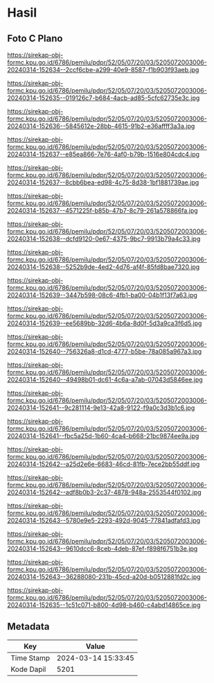 # Hasil

## Foto C Plano

https://sirekap-obj-formc.kpu.go.id/6786/pemilu/pdpr/52/05/07/20/03/5205072003006-20240314-152634--2ccf6cbe-a299-40e9-8587-f1b903f93aeb.jpg

https://sirekap-obj-formc.kpu.go.id/6786/pemilu/pdpr/52/05/07/20/03/5205072003006-20240314-152635--019126c7-b684-4acb-ad85-5cfc62735e3c.jpg

https://sirekap-obj-formc.kpu.go.id/6786/pemilu/pdpr/52/05/07/20/03/5205072003006-20240314-152636--5845612e-28bb-4615-91b2-e36affff3a3a.jpg

https://sirekap-obj-formc.kpu.go.id/6786/pemilu/pdpr/52/05/07/20/03/5205072003006-20240314-152637--e85ea866-7e76-4af0-b79b-1516e804cdc4.jpg

https://sirekap-obj-formc.kpu.go.id/6786/pemilu/pdpr/52/05/07/20/03/5205072003006-20240314-152637--8cbb6bea-ed98-4c75-8d38-1bf1881739ae.jpg

https://sirekap-obj-formc.kpu.go.id/6786/pemilu/pdpr/52/05/07/20/03/5205072003006-20240314-152637--4571225f-b85b-47b7-8c79-261a578866fa.jpg

https://sirekap-obj-formc.kpu.go.id/6786/pemilu/pdpr/52/05/07/20/03/5205072003006-20240314-152638--dcfd9120-0e67-4375-9bc7-9913b79a4c33.jpg

https://sirekap-obj-formc.kpu.go.id/6786/pemilu/pdpr/52/05/07/20/03/5205072003006-20240314-152638--5252b9de-4ed2-4d76-af4f-85fd8bae7320.jpg

https://sirekap-obj-formc.kpu.go.id/6786/pemilu/pdpr/52/05/07/20/03/5205072003006-20240314-152639--3447b598-08c6-4fb1-ba00-04b1f13f7a63.jpg

https://sirekap-obj-formc.kpu.go.id/6786/pemilu/pdpr/52/05/07/20/03/5205072003006-20240314-152639--ee5689bb-32d6-4b6a-8d0f-5d3a9ca3f6d5.jpg

https://sirekap-obj-formc.kpu.go.id/6786/pemilu/pdpr/52/05/07/20/03/5205072003006-20240314-152640--756326a8-d1cd-4777-b5be-78a085a967a3.jpg

https://sirekap-obj-formc.kpu.go.id/6786/pemilu/pdpr/52/05/07/20/03/5205072003006-20240314-152640--49498b01-dc61-4c6a-a7ab-07043d5846ee.jpg

https://sirekap-obj-formc.kpu.go.id/6786/pemilu/pdpr/52/05/07/20/03/5205072003006-20240314-152641--9c281114-9e13-42a8-9122-f9a0c3d3b1c6.jpg

https://sirekap-obj-formc.kpu.go.id/6786/pemilu/pdpr/52/05/07/20/03/5205072003006-20240314-152641--fbc5a25d-1b60-4ca4-b668-21bc9874ee9a.jpg

https://sirekap-obj-formc.kpu.go.id/6786/pemilu/pdpr/52/05/07/20/03/5205072003006-20240314-152642--a25d2e6e-6683-46cd-81fb-7ece2bb55ddf.jpg

https://sirekap-obj-formc.kpu.go.id/6786/pemilu/pdpr/52/05/07/20/03/5205072003006-20240314-152642--adf8b0b3-2c37-4878-948a-2553544f0102.jpg

https://sirekap-obj-formc.kpu.go.id/6786/pemilu/pdpr/52/05/07/20/03/5205072003006-20240314-152643--5780e9e5-2293-492d-9045-77841adfafd3.jpg

https://sirekap-obj-formc.kpu.go.id/6786/pemilu/pdpr/52/05/07/20/03/5205072003006-20240314-152643--9610dcc6-8ceb-4deb-87ef-f898f6751b3e.jpg

https://sirekap-obj-formc.kpu.go.id/6786/pemilu/pdpr/52/05/07/20/03/5205072003006-20240314-152643--36288080-231b-45cd-a20d-b0512881fd2c.jpg

https://sirekap-obj-formc.kpu.go.id/6786/pemilu/pdpr/52/05/07/20/03/5205072003006-20240314-152635--1c51c071-b800-4d98-b460-c4abd14865ce.jpg


## Metadata

| Key        | Value               |
| ---------- | ------------------- |
| Time Stamp | 2024-03-14 15:33:45 |
| Kode Dapil | 5201                |



